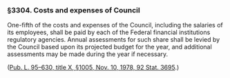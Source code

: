 ### §3304. Costs and expenses of Council ###

One-fifth of the costs and expenses of the Council, including the salaries of its employees, shall be paid by each of the Federal financial institutions regulatory agencies. Annual assessments for such share shall be levied by the Council based upon its projected budget for the year, and additional assessments may be made during the year if necessary.

([Pub. L. 95–630, title X, §1005, Nov. 10, 1978, 92 Stat. 3695](/statviewer.htm?volume=92&page=3695).)